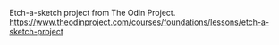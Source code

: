 Etch-a-sketch project from The Odin Project.
https://www.theodinproject.com/courses/foundations/lessons/etch-a-sketch-project

